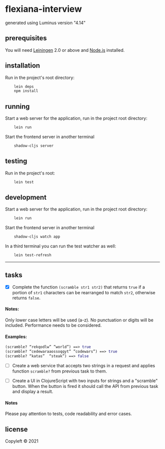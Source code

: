 # flexiana-interview

generated using Luminus version "4.14"

## prerequisites

You will need [Leiningen][1] 2.0 or above and [Node.js][2] installed.

[1]: https://github.com/technomancy/leiningen
[2]: https://nodejs.org/en/

## installation

Run in the project's root directory:


``` bash 
    lein deps
    npm install
``` 
 
## running

Start a web server for the application, run in the project root directory:

``` bash 
    lein run
``` 

Start the frontend server in another terminal

``` bash 
    shadow-cljs server
``` 

## testing

Run in the project's root:


``` bash 
    lein test 
``` 

## development

Start a web server for the application, run in the project root directory:

``` bash 
    lein run
``` 

Start the frontend server in another terminal

``` bash 
    shadow-cljs watch app
``` 

In a third terminal you can run the test watcher as well:

``` bash 
    lein test-refresh
```
---

## tasks

- [x] Complete the function `(scramble str1 str2)` that returns `true` if a portion of `str1` characters can be rearranged to match `str2`, otherwise returns `false`.

#### Notes:

Only lower case letters will be used (a-z). No punctuation or digits will be included.
Performance needs to be considered.

#### Examples:

``` clojure
(scramble? “rekqodlw” ”world”) ==> true
(scramble? “cedewaraaossoqqyt” ”codewars”) ==> true
(scramble? “katas”  “steak”) ==> false
```

- [ ] Create a web service that accepts two strings in a request and applies function `scramble?` from previous task to them.

- [ ] Create a UI in ClojureScript with two inputs for strings and a "scramble" button. When the button is fired it should call the API from previous task and display a result.

#### Notes

Please pay attention to tests, code readability and error cases.


## license

Copyleft © 2021 
